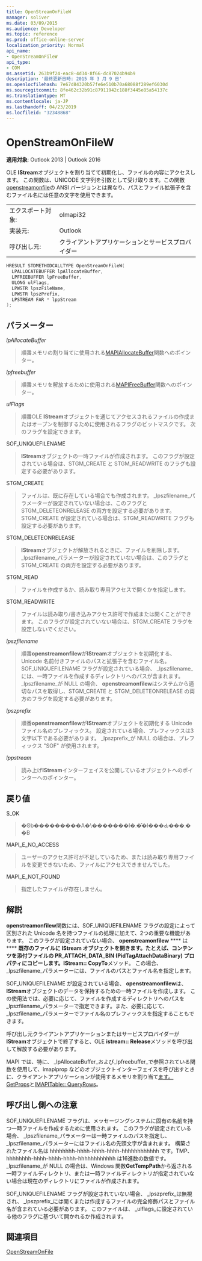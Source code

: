 ```yaml
---
title: OpenStreamOnFileW
manager: soliver
ms.date: 03/09/2015
ms.audience: Developer
ms.topic: reference
ms.prod: office-online-server
localization_priority: Normal
api_name:
- OpenStreamOnFileW
api_type:
- COM
ms.assetid: 263b9f24-eac8-4d34-8f66-dc87024b94b9
description: '最終更新日時: 2015 年 3 月 9 日'
ms.openlocfilehash: 7e67d84320b57fe6e510b70a68088f289ef6030d
ms.sourcegitcommit: 8fe462c32b91c87911942c188f3445e85a54137c
ms.translationtype: MT
ms.contentlocale: ja-JP
ms.lasthandoff: 04/23/2019
ms.locfileid: "32348868"
---
```

# <a name="openstreamonfilew"></a>OpenStreamOnFileW

  
  
**適用対象**: Outlook 2013 | Outlook 2016 
  
OLE **IStream**オブジェクトを割り当てて初期化し、ファイルの内容にアクセスします。 この関数は、UNICODE 文字列を引数として受け取ります。この関数[openstreamonfile](openstreamonfile.md)の ANSI バージョンとは異なり、パスとファイル拡張子を含むファイル名には任意の文字を使用できます。
  
|||
|:-----|:-----|
|エクスポート対象:  <br/> |olmapi32  <br/> |
|実装元:  <br/> |Outlook  <br/> |
|呼び出し元:  <br/> |クライアントアプリケーションとサービスプロバイダー  <br/> |
   
```cpp
HRESULT STDMETHODCALLTYPE OpenStreamOnFileW(
  LPALLOCATEBUFFER lpAllocateBuffer,
  LPFREEBUFFER lpFreeBuffer,
  ULONG ulFlags,
  LPWSTR lpszFileName,
  LPWSTR lpszPrefix,
  LPSTREAM FAR * lppStream
);
```

## <a name="parameters"></a>パラメーター

 _lpAllocateBuffer_
  
> 順番メモリの割り当てに使用される[MAPIAllocateBuffer](mapiallocatebuffer.md)関数へのポインター。 
    
 _lpfreebuffer_
  
> 順番メモリを解放するために使用される[MAPIFreeBuffer](mapifreebuffer.md)関数へのポインター。 
    
 _ulFlags_
  
> 順番OLE **IStream**オブジェクトを通じてアクセスされるファイルの作成またはオープンを制御するために使用されるフラグのビットマスクです。 次のフラグを設定できます。 
    
SOF_UNIQUEFILENAME
  
> **IStream**オブジェクトの一時ファイルが作成されます。 このフラグが設定されている場合は、STGM_CREATE と STGM_READWRITE のフラグも設定する必要があります。 
    
STGM_CREATE
  
> ファイルは、既に存在している場合でも作成されます。 _lpszfilename_パラメーターが設定されていない場合は、このフラグと STGM_DELETEONRELEASE の両方を設定する必要があります。 STGM_CREATE が設定されている場合は、STGM_READWRITE フラグも設定する必要があります。 
    
STGM_DELETEONRELEASE
  
> **IStream**オブジェクトが解放されるときに、ファイルを削除します。 _lpszfilename_パラメーターが設定されていない場合は、このフラグと STGM_CREATE の両方を設定する必要があります。 
    
STGM_READ
  
> ファイルを作成するか、読み取り専用アクセスで開くかを指定します。
    
STGM_READWRITE
  
> ファイルは読み取り/書き込みアクセス許可で作成または開くことができます。 このフラグが設定されていない場合は、STGM_CREATE フラグを設定しないでください。
    
 _lpszfilename_
  
> 順番**openstreamonfilew**が**IStream**オブジェクトを初期化する、Unicode 名前付きファイルのパスと拡張子を含むファイル名。 SOF_UNIQUEFILENAME フラグが設定されている場合、 _lpszfilename_には、一時ファイルを作成するディレクトリへのパスが含まれます。 _lpszfilename_が NULL の場合、 **openstreamonfilew**はシステムから適切なパスを取得し、STGM_CREATE と STGM_DELETEONRELEASE の両方のフラグを設定する必要があります。 
    
 _lpszprefix_
  
> 順番**openstreamonfilew**が**IStream**オブジェクトを初期化する Unicode ファイル名のプレフィックス。 設定されている場合、プレフィックスは3文字以下である必要があります。 _lpszprefix_が NULL の場合は、プレフィックス "SOF" が使用されます。 
    
 _lppstream_
  
> 読み上げ**IStream**インターフェイスを公開しているオブジェクトへのポインターへのポインター。 
    
## <a name="return-value"></a>戻り値

S_OK
  
> �ʘb���������A�\�������l�܂��͒l���Ԃ���܂��B
    
MAPI_E_NO_ACCESS
  
> ユーザーのアクセス許可が不足しているため、または読み取り専用ファイルを変更できないため、ファイルにアクセスできませんでした。
    
MAPI_E_NOT_FOUND
  
> 指定したファイルが存在しません。
    
## <a name="remarks"></a>解説

**openstreamonfilew**関数には、SOF_UNIQUEFILENAME フラグの設定によって区別された Unicode 名を持つファイルの処理に加えて、2つの重要な機能があります。 このフラグが設定されていない場合、 **openstreamonfilew** **** は**** [](pidtagattachdatabinary-canonical-property.md)**既存のファイルに IStream オブジェクトを開きます。たとえば、コンテンツを添付ファイルの PR_ATTACH_DATA_BIN (PidTagAttachDataBinary) プロパティにコピーします。IStream:: CopyTo**メソッド。 この場合、 _lpszfilename_パラメーターには、ファイルのパスとファイル名を指定します。 
  
SOF_UNIQUEFILENAME が設定されている場合、 **openstreamonfilew**は、 **IStream**オブジェクトのデータを保持するための一時ファイルを作成します。 この使用法では、必要に応じて、ファイルを作成するディレクトリへのパスを_lpszfilename_パラメーターで指定できます。また、必要に応じて、 _lpszfilename_パラメーターでファイル名のプレフィックスを指定することもできます。 
  
呼び出し元クライアントアプリケーションまたはサービスプロバイダーが**IStream**オブジェクトで終了すると、OLE **istream:: Release**メソッドを呼び出して解放する必要があります。 
  
MAPI では、特に、 _lpAllocateBuffer_および_lpfreebuffer_で参照されている関数を使用して、imapiprop などのオブジェクトインターフェイスを呼び出すときに、クライアントアプリケーションが使用するメモリを割り当て[ます。GetProps](imapiprop-getprops.md)と[IMAPITable:: QueryRows](imapitable-queryrows.md)。 
  
## <a name="notes-to-callers"></a>呼び出し側への注意

SOF_UNIQUEFILENAME フラグは、メッセージングシステムに固有の名前を持つ一時ファイルを作成するために使用されます。 このフラグが設定されている場合、 _lpszfilename_パラメーターは一時ファイルのパスを指定し、 _lpszfilename_パラメーターにはファイル名の先頭文字が含まれます。 構築された<prefix>ファイル名は hhhhhhhh-hhhh-hhhh-hhhh-hhhhhhhhhhhh です。TMP、hhhhhhhh-hhhh-hhhh-hhhh-hhhhhhhhhhhh は16進数の数値です。 _lpszfilename_が NULL の場合は、Windows 関数**GetTempPath**から返される一時ファイルディレクトリ、または一時ファイルディレクトリが指定されていない場合は現在のディレクトリにファイルが作成されます。
  
SOF_UNIQUEFILENAME フラグが設定されていない場合、 _lpszprefix_は無視され、 _lpszprefix_には開くまたは作成するファイルの完全修飾パスとファイル名が含まれている必要があります。 このファイルは、 _ulflags_に設定されている他のフラグに基づいて開かれるか作成されます。
  
## <a name="see-also"></a>関連項目



[OpenStreamOnFile](openstreamonfile.md)

